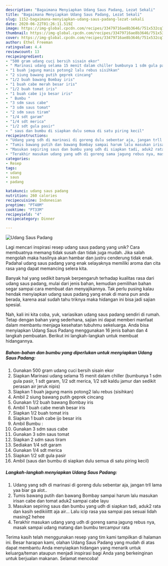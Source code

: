 ```yaml
---
description: "Bagaimana Menyiapkan Udang Saus Padang, Lezat Sekali"
title: "Bagaimana Menyiapkan Udang Saus Padang, Lezat Sekali"
slug: 1152-bagaimana-menyiapkan-udang-saus-padang-lezat-sekali
date: 2020-06-22T01:26:11.519Z
image: https://img-global.cpcdn.com/recipes/33479716ae8b3646/751x532cq70/udang-saus-padang-foto-resep-utama.jpg
thumbnail: https://img-global.cpcdn.com/recipes/33479716ae8b3646/751x532cq70/udang-saus-padang-foto-resep-utama.jpg
cover: https://img-global.cpcdn.com/recipes/33479716ae8b3646/751x532cq70/udang-saus-padang-foto-resep-utama.jpg
author: Ethel Freeman
ratingvalue: 4.4
reviewcount: 13
recipeingredient:
- "500 gram udang cuci bersih sisain ekor"
- " Marinasi udang selama 15 menit dalam chiller bumbunya 1 sdm gula pasir 1 sdt garam 12 sdt merica 12 sdt kaldu jamur dan sedikit perasan air jeruk nipis"
- "1 buah jagung manis potong2 lalu rebus sisihkan"
- "2 siung bawang putih geprek cincang"
- "1/2 buah bawang Bombay iris"
- "1 buah cabe merah besar iris"
- "1/2 buah tomat iris"
- "1 buah cabe ijo besar iris"
- " Bumbu "
- "3 sdm saus cabe"
- "3 sdm saus tomat"
- "2 sdm saus tiram"
- "1/4 sdt garam"
- "1/4 sdt merica"
- "1/2 sdt gula pasir"
- " saus dan bumbu di siapkan dulu semua di satu piring kecil"
recipeinstructions:
- "Udang yang sdh di marinasi di goreng dulu sebentar aja, jangan trll lama yaa biar ga alot.."
- "Tumis bawang putih dan bawang Bombay sampai harum lalu masukan irisan cabe dan tomat aduk2 sampai cabe layu"
- "Masukan sepiring saus dan bumbu yang udh di siapkan tadi, aduk2 rata dan kasih sedikiiittt aja air... Lalu icip rasa yaa sampai pas sesuai lidah masing2 hehee"
- "Terakhir masukan udang yang udh di goreng sama jagung rebus nya, masak sampai udang matang dan bumbu tercampur rata"
categories:
- Resep
tags:
- udang
- saus
- padang

katakunci: udang saus padang 
nutrition: 260 calories
recipecuisine: Indonesian
preptime: "PT40M"
cooktime: "PT33M"
recipeyield: "4"
recipecategory: Dinner

---
```



![Udang Saus Padang](https://img-global.cpcdn.com/recipes/33479716ae8b3646/751x532cq70/udang-saus-padang-foto-resep-utama.jpg)

Lagi mencari inspirasi resep udang saus padang yang unik? Cara membuatnya memang tidak susah dan tidak juga mudah. Jika salah mengolah maka hasilnya akan hambar dan justru cenderung tidak enak. Padahal udang saus padang yang enak selayaknya memiliki aroma dan cita rasa yang dapat memancing selera kita.



Banyak hal yang sedikit banyak berpengaruh terhadap kualitas rasa dari udang saus padang, mulai dari jenis bahan, kemudian pemilihan bahan segar sampai cara membuat dan menyajikannya. Tak perlu pusing kalau hendak menyiapkan udang saus padang yang enak di mana pun anda berada, karena asal sudah tahu triknya maka hidangan ini bisa jadi sajian spesial.


Nah, kali ini kita coba, yuk, variasikan udang saus padang sendiri di rumah. Tetap dengan bahan yang sederhana, sajian ini dapat memberi manfaat dalam membantu menjaga kesehatan tubuhmu sekeluarga. Anda bisa menyiapkan Udang Saus Padang menggunakan 16 jenis bahan dan 4 langkah pembuatan. Berikut ini langkah-langkah untuk membuat hidangannya.

<!--inarticleads1-->

##### Bahan-bahan dan bumbu yang diperlukan untuk menyiapkan Udang Saus Padang:

1. Gunakan 500 gram udang cuci bersih sisain ekor
1. Siapkan  Marinasi udang selama 15 menit dalam chiller (bumbunya 1 sdm gula pasir, 1 sdt garam, 1/2 sdt merica, 1/2 sdt kaldu jamur dan sedikit perasan air jeruk nipis)
1. Siapkan 1 buah jagung manis potong2 lalu rebus (sisihkan)
1. Ambil 2 siung bawang putih geprek cincang
1. Gunakan 1/2 buah bawang Bombay iris
1. Ambil 1 buah cabe merah besar iris
1. Siapkan 1/2 buah tomat iris
1. Siapkan 1 buah cabe ijo besar iris
1. Ambil  Bumbu :
1. Gunakan 3 sdm saus cabe
1. Gunakan 3 sdm saus tomat
1. Siapkan 2 sdm saus tiram
1. Sediakan 1/4 sdt garam
1. Gunakan 1/4 sdt merica
1. Siapkan 1/2 sdt gula pasir
1. Ambil  (saus dan bumbu di siapkan dulu semua di satu piring kecil)




<!--inarticleads2-->

##### Langkah-langkah menyiapkan Udang Saus Padang:

1. Udang yang sdh di marinasi di goreng dulu sebentar aja, jangan trll lama yaa biar ga alot..
1. Tumis bawang putih dan bawang Bombay sampai harum lalu masukan irisan cabe dan tomat aduk2 sampai cabe layu
1. Masukan sepiring saus dan bumbu yang udh di siapkan tadi, aduk2 rata dan kasih sedikiiittt aja air... Lalu icip rasa yaa sampai pas sesuai lidah masing2 hehee
1. Terakhir masukan udang yang udh di goreng sama jagung rebus nya, masak sampai udang matang dan bumbu tercampur rata




Terima kasih telah menggunakan resep yang tim kami tampilkan di halaman ini. Besar harapan kami, olahan Udang Saus Padang yang mudah di atas dapat membantu Anda menyiapkan hidangan yang menarik untuk keluarga/teman ataupun menjadi inspirasi bagi Anda yang berkeinginan untuk berjualan makanan. Selamat mencoba!
